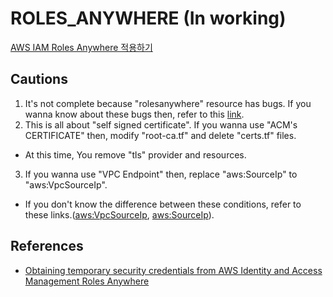 # ROLES_ANYWHERE (In working)

[AWS IAM Roles Anywhere 적용하기](https://medium.com/@7424069/aws-iam-roles-anywhere-%EC%A0%81%EC%9A%A9%ED%95%98%EA%B8%B0-5f6db32e52f6)

## Cautions

1. It's not complete because "rolesanywhere" resource has bugs. If you wanna know about these bugs then, refer to this [link](https://github.com/hashicorp/terraform-provider-aws/issues/26872).
2. This is all about "self signed certificate". If you wanna use "ACM's CERTIFICATE" then, modify "root-ca.tf" and delete "certs.tf" files.

- At this time, You remove "tls" provider and resources.

3. If you wanna use "VPC Endpoint" then, replace "aws:SourceIp" to "aws:VpcSourceIp".

- If you don't know the difference between these conditions, refer to these links.([aws:VpcSourceIp](https://docs.aws.amazon.com/IAM/latest/UserGuide/reference_policies_condition-keys.html#condition-keys-vpcsourceip), [aws:SourceIp](https://docs.aws.amazon.com/IAM/latest/UserGuide/reference_policies_condition-keys.html#condition-keys-sourceip)).

## References

- [Obtaining temporary security credentials from AWS Identity and Access Management Roles Anywhere](https://docs.aws.amazon.com/rolesanywhere/latest/userguide/credential-helper.html)
